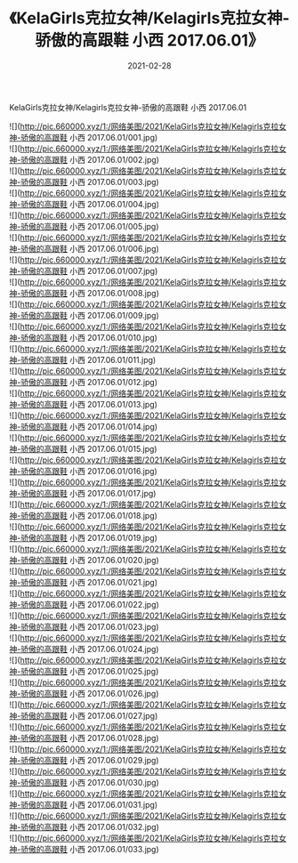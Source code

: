 ﻿---
layout: post
title:  《KelaGirls克拉女神/Kelagirls克拉女神-骄傲的高跟鞋 小西 2017.06.01》
date:   2021-02-28
img: http://pic.660000.xyz/1:/网络美图/2021/KelaGirls克拉女神/Kelagirls克拉女神-骄傲的高跟鞋 小西 2017.06.01/000.jpg
categories: [美女, 清纯, 唯美]
---

KelaGirls克拉女神/Kelagirls克拉女神-骄傲的高跟鞋 小西 2017.06.01

 ![](http://pic.660000.xyz/1:/网络美图/2021/KelaGirls克拉女神/Kelagirls克拉女神-骄傲的高跟鞋 小西 2017.06.01/001.jpg) <br>![](http://pic.660000.xyz/1:/网络美图/2021/KelaGirls克拉女神/Kelagirls克拉女神-骄傲的高跟鞋 小西 2017.06.01/002.jpg) <br>![](http://pic.660000.xyz/1:/网络美图/2021/KelaGirls克拉女神/Kelagirls克拉女神-骄傲的高跟鞋 小西 2017.06.01/003.jpg) <br>![](http://pic.660000.xyz/1:/网络美图/2021/KelaGirls克拉女神/Kelagirls克拉女神-骄傲的高跟鞋 小西 2017.06.01/004.jpg) <br>![](http://pic.660000.xyz/1:/网络美图/2021/KelaGirls克拉女神/Kelagirls克拉女神-骄傲的高跟鞋 小西 2017.06.01/005.jpg) <br>![](http://pic.660000.xyz/1:/网络美图/2021/KelaGirls克拉女神/Kelagirls克拉女神-骄傲的高跟鞋 小西 2017.06.01/006.jpg) <br>![](http://pic.660000.xyz/1:/网络美图/2021/KelaGirls克拉女神/Kelagirls克拉女神-骄傲的高跟鞋 小西 2017.06.01/007.jpg) <br>![](http://pic.660000.xyz/1:/网络美图/2021/KelaGirls克拉女神/Kelagirls克拉女神-骄傲的高跟鞋 小西 2017.06.01/008.jpg) <br>![](http://pic.660000.xyz/1:/网络美图/2021/KelaGirls克拉女神/Kelagirls克拉女神-骄傲的高跟鞋 小西 2017.06.01/009.jpg) <br>![](http://pic.660000.xyz/1:/网络美图/2021/KelaGirls克拉女神/Kelagirls克拉女神-骄傲的高跟鞋 小西 2017.06.01/010.jpg) <br>![](http://pic.660000.xyz/1:/网络美图/2021/KelaGirls克拉女神/Kelagirls克拉女神-骄傲的高跟鞋 小西 2017.06.01/011.jpg) <br>![](http://pic.660000.xyz/1:/网络美图/2021/KelaGirls克拉女神/Kelagirls克拉女神-骄傲的高跟鞋 小西 2017.06.01/012.jpg) <br>![](http://pic.660000.xyz/1:/网络美图/2021/KelaGirls克拉女神/Kelagirls克拉女神-骄傲的高跟鞋 小西 2017.06.01/013.jpg) <br>![](http://pic.660000.xyz/1:/网络美图/2021/KelaGirls克拉女神/Kelagirls克拉女神-骄傲的高跟鞋 小西 2017.06.01/014.jpg) <br>![](http://pic.660000.xyz/1:/网络美图/2021/KelaGirls克拉女神/Kelagirls克拉女神-骄傲的高跟鞋 小西 2017.06.01/015.jpg) <br>![](http://pic.660000.xyz/1:/网络美图/2021/KelaGirls克拉女神/Kelagirls克拉女神-骄傲的高跟鞋 小西 2017.06.01/016.jpg) <br>![](http://pic.660000.xyz/1:/网络美图/2021/KelaGirls克拉女神/Kelagirls克拉女神-骄傲的高跟鞋 小西 2017.06.01/017.jpg) <br>![](http://pic.660000.xyz/1:/网络美图/2021/KelaGirls克拉女神/Kelagirls克拉女神-骄傲的高跟鞋 小西 2017.06.01/018.jpg) <br>![](http://pic.660000.xyz/1:/网络美图/2021/KelaGirls克拉女神/Kelagirls克拉女神-骄傲的高跟鞋 小西 2017.06.01/019.jpg) <br>![](http://pic.660000.xyz/1:/网络美图/2021/KelaGirls克拉女神/Kelagirls克拉女神-骄傲的高跟鞋 小西 2017.06.01/020.jpg) <br>![](http://pic.660000.xyz/1:/网络美图/2021/KelaGirls克拉女神/Kelagirls克拉女神-骄傲的高跟鞋 小西 2017.06.01/021.jpg) <br>![](http://pic.660000.xyz/1:/网络美图/2021/KelaGirls克拉女神/Kelagirls克拉女神-骄傲的高跟鞋 小西 2017.06.01/022.jpg) <br>![](http://pic.660000.xyz/1:/网络美图/2021/KelaGirls克拉女神/Kelagirls克拉女神-骄傲的高跟鞋 小西 2017.06.01/023.jpg) <br>![](http://pic.660000.xyz/1:/网络美图/2021/KelaGirls克拉女神/Kelagirls克拉女神-骄傲的高跟鞋 小西 2017.06.01/024.jpg) <br>![](http://pic.660000.xyz/1:/网络美图/2021/KelaGirls克拉女神/Kelagirls克拉女神-骄傲的高跟鞋 小西 2017.06.01/025.jpg) <br>![](http://pic.660000.xyz/1:/网络美图/2021/KelaGirls克拉女神/Kelagirls克拉女神-骄傲的高跟鞋 小西 2017.06.01/026.jpg) <br>![](http://pic.660000.xyz/1:/网络美图/2021/KelaGirls克拉女神/Kelagirls克拉女神-骄傲的高跟鞋 小西 2017.06.01/027.jpg) <br>![](http://pic.660000.xyz/1:/网络美图/2021/KelaGirls克拉女神/Kelagirls克拉女神-骄傲的高跟鞋 小西 2017.06.01/028.jpg) <br>![](http://pic.660000.xyz/1:/网络美图/2021/KelaGirls克拉女神/Kelagirls克拉女神-骄傲的高跟鞋 小西 2017.06.01/029.jpg) <br>![](http://pic.660000.xyz/1:/网络美图/2021/KelaGirls克拉女神/Kelagirls克拉女神-骄傲的高跟鞋 小西 2017.06.01/030.jpg) <br>![](http://pic.660000.xyz/1:/网络美图/2021/KelaGirls克拉女神/Kelagirls克拉女神-骄傲的高跟鞋 小西 2017.06.01/031.jpg) <br>![](http://pic.660000.xyz/1:/网络美图/2021/KelaGirls克拉女神/Kelagirls克拉女神-骄傲的高跟鞋 小西 2017.06.01/032.jpg) <br>![](http://pic.660000.xyz/1:/网络美图/2021/KelaGirls克拉女神/Kelagirls克拉女神-骄傲的高跟鞋 小西 2017.06.01/033.jpg) <br>